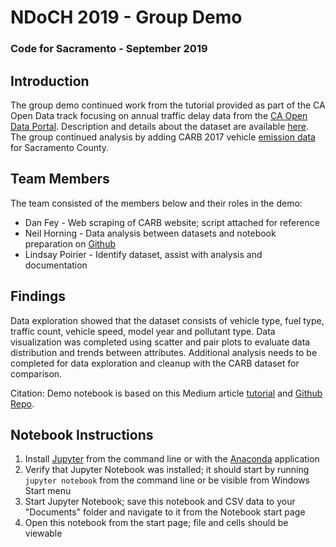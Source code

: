 # NDoCH 2019 - Group Demo  

### Code for Sacramento - September 2019

## Introduction

The group demo continued work from the tutorial provided as part of the CA Open Data track focusing on annual traffic delay data from the [CA Open Data Portal](https://data.ca.gov/). Description and details about the dataset are available [here](https://data.ca.gov/dataset/caltrans-annual-vehicle-delay). The group continued analysis by adding CARB 2017 vehicle [emission data](https://www.arb.ca.gov/emfac/2017/) for Sacramento County.

## Team Members

The team consisted of the members below and their roles in the demo:

* Dan Fey - Web scraping of CARB website; script attached for reference
* Neil Horning - Data analysis between datasets and notebook preparation on [Github](https://github.com/Nhorning/code4sac/blob/master/ndoch-2019/NDoCH_Notebook_Tutorial.ipynb)
* Lindsay Poirier - Identify dataset, assist with analysis and documentation

## Findings

Data exploration showed that the dataset consists of vehicle type, fuel type, traffic count, vehicle speed, model year and pollutant type. Data visualization was completed using scatter and pair plots to evaluate data distribution and trends between attributes. Additional analysis needs to be completed for data exploration and cleanup with the CARB dataset for comparison.

Citation: Demo notebook is based on this Medium article [tutorial](https://medium.com/python-pandemonium/introduction-to-exploratory-data-analysis-in-python-8b6bcb55c190) and [Github Repo](https://github.com/kadnan/EDA_Python/).

## Notebook Instructions

1. Install [Jupyter](https://jupyter.org/install) from the command line or with the [Anaconda](https://www.anaconda.com/distribution/) application
2. Verify that Jupyter Notebook was installed; it should start by running `jupyter notebook` from the command line or be visible from Windows Start menu
3. Start Jupyter Notebook; save this notebook and CSV data to your "Documents" folder and navigate to it from the Notebook start page
4. Open this notebook from the start page; file and cells should be viewable

